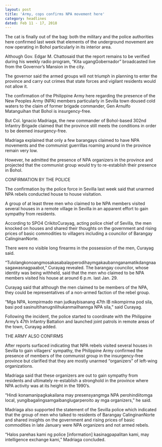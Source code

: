 ```yaml
---
layout: post
title: 'Army, cops confirms NPA movement here'
category: headlines
dated: Feb 11 - 17, 2018
---
```


The cat is finally out of the bag: both the military and the police authorities here confirmed last week that elements of the underground movement are now operating in Bohol particularly in its interior area.

Although Gov. Edgar M. Chattosaid that the report remains to be verified during his weekly radio program, “Kita ugangGobernador” broadcasted live from the Governor’s Mansion in the city.

The governor said the armed groups will not triumph in planning to enter the province and carry out crimes that state forces and vigilant residents would not allow it.

The confirmation of the Philippine Army here regarding the presence of the New Peoples Army (NPA) members particularly in Sevilla town doused cold waters to the claim of former brigade commander, Gen Arnulfo Matanguihan that Bohol is insurgency-free.

But Col. Ignacio Madriaga, the new commander of Bohol-based 302nd Infantry Brigade claimed that the province still meets the conditions in order to be deemed insurgency-free.

Madriaga explained that only a few barangays claimed to have NPA movements and the communist guerrillas roaming around in the province remain very low.

However, he admitted the presence of NPA organizers in the province and projected that the communist group would try to re-establish their presence in Bohol.

CONFIRMATION BY THE POLICE

The confirmation by the police force in Sevilla last week said that unarmed NPA rebels conducted house to house visitation.

A group of at least three men who claimed to be NPA members visited several houses in a remote village in Sevilla in an apparent effort to gain sympathy from residents.

According to SPO4 CrikitoCurayag, acting police chief of Sevilla, the men knocked on houses and shared their thoughts on the government and rising prices of basic commodities to villagers including a councilor of Barangay CalinginanNorte.

There were no visible long firearms in the possession of the men, Curayag said.

“Tulolangkonoangmosakasabalayperodihaymgakaubannganamatikdangnaasagawasnagpaabot,” Curayag revealed.
The barangay councilor, whose identity was being withheld, said that the men who claimed to be NPA members visited his house at around 6 p.m. last Jan. 29.

Curayag said that although the men claimed to be members of the NPA, they could be representatives of a non-armed faction of the rebel group.

“Mga NPA, kompirmado man judkaybisanang 47th IB nikompirma pod sila, basi pod sasinultihanugnilihukanmailhannga NPA sila,” said Curayag.

Following the incident, the police started to coordinate with the Philippine Army’s 47th Infantry Battalion and launched joint patrols in remote areas of the town, Curayag added.

THE ARMY ALSO CONFIRMS

After reports surfaced indicating that NPA rebels visited several houses in Sevilla to gain villagers’ sympathy, the Philippine Army confirmed the presence of members of the communist group in the insurgency-free province but clarified that they are mostly unarmed “organizers” of left-wing organizations.

Madriaga said that these organizers are out to gain sympathy from residents and ultimately re-establish a stronghold in the province where NPA activity was at its height in the 1990’s.

“Hindi konamanipagkakailana may presensyangmga NPA perohindiitomga local, yungibagalingsamgaibanglugarperoito ay mga organizers,” he said.

Madriaga also supported the statement of the Sevilla police which indicated that the group of men who talked to residents of Barangay CalinginanNorte and shared insights on the government and rising prices of basic commodities in late January were NPA organizers and not armed rebels.

“Halos parehas kami ng police [information] kasinagpapalitan kami, may intelligence exchange kami,” Madriaga concluded.